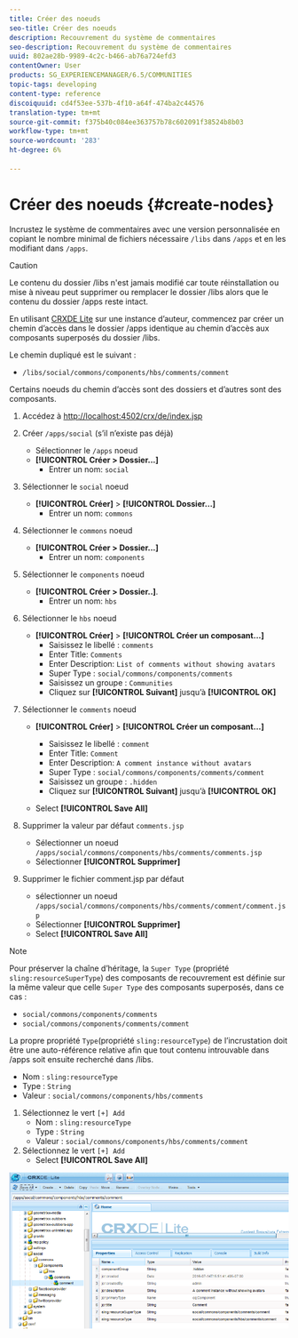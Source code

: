 ```yaml
---
title: Créer des noeuds
seo-title: Créer des noeuds
description: Recouvrement du système de commentaires
seo-description: Recouvrement du système de commentaires
uuid: 802ae28b-9989-4c2c-b466-ab76a724efd3
contentOwner: User
products: SG_EXPERIENCEMANAGER/6.5/COMMUNITIES
topic-tags: developing
content-type: reference
discoiquuid: cd4f53ee-537b-4f10-a64f-474ba2c44576
translation-type: tm+mt
source-git-commit: f375b40c084ee363757b78c602091f38524b8b03
workflow-type: tm+mt
source-wordcount: '283'
ht-degree: 6%

---
```



# Créer des noeuds {#create-nodes}

Incrustez le système de commentaires avec une version personnalisée en copiant le nombre minimal de fichiers nécessaire `/libs` dans `/apps` et en les modifiant dans `/apps`.

>[!CAUTION]
>
>Le contenu du dossier /libs n&#39;est jamais modifié car toute réinstallation ou mise à niveau peut supprimer ou remplacer le dossier /libs alors que le contenu du dossier /apps reste intact.

En utilisant [CRXDE Lite](../../help/sites-developing/developing-with-crxde-lite.md) sur une instance d’auteur, commencez par créer un chemin d’accès dans le dossier /apps identique au chemin d’accès aux composants superposés du dossier /libs.

Le chemin dupliqué est le suivant :

* `/libs/social/commons/components/hbs/comments/comment`

Certains noeuds du chemin d’accès sont des dossiers et d’autres sont des composants.

1. Accédez à [http://localhost:4502/crx/de/index.jsp](http://localhost:4502/crx/de/index.jsp)
1. Créer `/apps/social` (s’il n’existe pas déjà)
   * Sélectionner le `/apps` noeud
   * **[!UICONTROL Créer > Dossier...]**
      * Entrer un nom: `social`
1. Sélectionner le `social` noeud
   * **[!UICONTROL Créer]** > **[!UICONTROL Dossier...]**
      * Entrer un nom: `commons`
1. Sélectionner le `commons` noeud
   * **[!UICONTROL Créer > Dossier...]**
      * Entrer un nom: `components`
1. Sélectionner le `components` noeud
   * **[!UICONTROL Créer > Dossier..]**.
      * Entrer un nom: `hbs`
1. Sélectionner le `hbs` noeud
   * **[!UICONTROL Créer]** > **[!UICONTROL Créer un composant...]**
      * Saisissez le libellé : `comments`
      * Enter Title: `Comments`
      * Enter Description: `List of comments without showing avatars`
      * Super Type : `social/commons/components/comments`
      * Saisissez un groupe : `Communities`
      * Cliquez sur **[!UICONTROL Suivant]** jusqu’à **[!UICONTROL OK]**
1. Sélectionner le `comments` noeud

   * **[!UICONTROL Créer]** > **[!UICONTROL Créer un composant...]**

      * Saisissez le libellé : `comment`
      * Enter Title: `Comment`
      * Enter Description: `A comment instance without avatars`
      * Super Type : `social/commons/components/comments/comment`
      * Saisissez un groupe : `.hidden`
      * Cliquez sur **[!UICONTROL Suivant]** jusqu’à **[!UICONTROL OK]**
   * Select **[!UICONTROL Save All]**
1. Supprimer la valeur par défaut `comments.jsp`
   * Sélectionner un noeud `/apps/social/commons/components/hbs/comments/comments.jsp`
   * Sélectionner **[!UICONTROL Supprimer]**
1. Supprimer le fichier comment.jsp par défaut
   * sélectionner un noeud `/apps/social/commons/components/hbs/comments/comment/comment.jsp`
   * Sélectionner **[!UICONTROL Supprimer]**
   * Select **[!UICONTROL Save All]**

>[!NOTE]
>
>Pour préserver la chaîne d’héritage, la `Super Type` (propriété `sling:resourceSuperType`) des composants de recouvrement est définie sur la même valeur que celle `Super Type` des composants superposés, dans ce cas :
>
>* `social/commons/components/comments`
>* `social/commons/components/comments/comment`


La propre propriété `Type`(propriété `sling:resourceType`) de l’incrustation doit être une auto-référence relative afin que tout contenu introuvable dans /apps soit ensuite recherché dans /libs.
* Nom : `sling:resourceType`
* Type : `String`
* Valeur : `social/commons/components/hbs/comments`

1. Sélectionnez le vert `[+] Add`
   * Nom : `sling:resourceType`
   * Type : `String`
   * Valeur : `social/commons/components/hbs/comments/comment`
1. Sélectionnez le vert `[+] Add`
   * Select **[!UICONTROL Save All]**

![create-nodes](assets/create-nodes.png)

